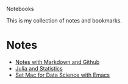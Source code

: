  Notebooks

This is my collection of notes and bookmarks.

# Notes

- [Notes with Markdown and Github](blognotes.md)
- [Julia and Statistics](./notes/statjulia.md)
- [Set Mac for Data Science with Emacs](mac-emacs-data.md)
